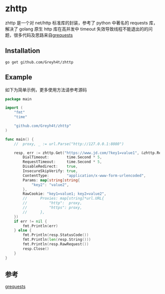 # zhttp

zhttp 是一个对 net/http 标准库的封装，参考了 python 中著名的 requests 库，解决了 golang 原生 http 库在高并发中 timeout 失效导致线程不能退出的的问题，很多代码及思路来自[grequests](https://github.com/levigross/grequests)

## Installation

```
go get github.com/Greyh4t/zhttp
```

## Example

如下为简单示例，更多使用方法请参考源码

```go
package main

import (
	"fmt"
	"time"

	"github.com/Greyh4t/zhttp"
)

func main() {
	//	proxy, _ := url.Parse("http://127.0.0.1:8080")

	resp, err := zhttp.Get("https://www.jd.com/?key1=value1", &zhttp.RequestOptions{
		DialTimeout:        time.Second * 5,
		RequestTimeout:     time.Second * 5,
		DisableRedirect:    true,
		InsecureSkipVerify: true,
		ContentType:        "application/x-www-form-urlencoded",
		Params: map[string]string{
			"key2": "value2",
		},
		RawCookie: "key1=value1; key2=value2",
		//		Proxies: map[string]*url.URL{
		//			"http":  proxy,
		//			"https": proxy,
		//		},
	})
	if err != nil {
		fmt.Println(err)
	} else {
		fmt.Println(resp.StatusCode())
		fmt.Println(len(resp.String()))
		fmt.Println(resp.RawRequest())
		resp.Close()
	}
}
```


## 参考

[grequests](https://github.com/levigross/grequests)
